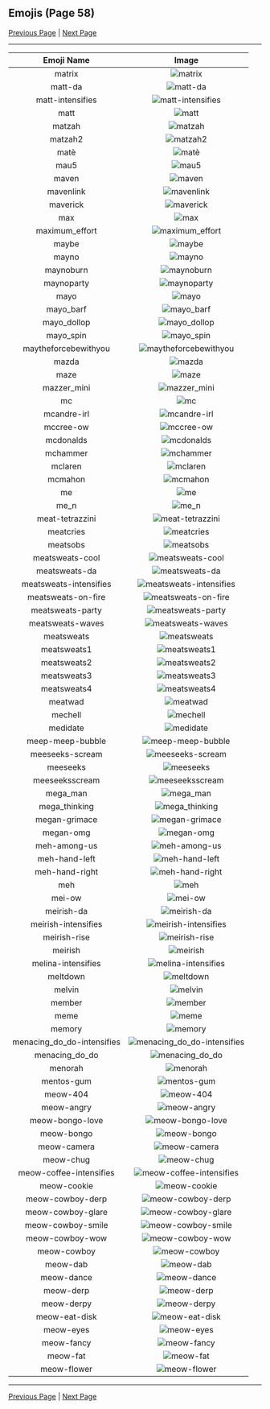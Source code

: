 
## Emojis (Page 58)

[Previous Page](/docs/hashicorp/page-m-0057.md)
  | [Next Page](/docs/hashicorp/page-m-0059.md)

<hr />

|Emoji Name|Image|
| :-: | :-: |
|matrix| ![matrix](/emojis/hashicorp/matrix.gif)|
|matt-da| ![matt-da](/emojis/hashicorp/matt-da.png)|
|matt-intensifies| ![matt-intensifies](/emojis/hashicorp/matt-intensifies.gif)|
|matt| ![matt](/emojis/hashicorp/matt.png)|
|matzah| ![matzah](/emojis/hashicorp/matzah.png)|
|matzah2| ![matzah2](/emojis/hashicorp/matzah2.png)|
|matè| ![matè](/emojis/hashicorp/matè.png)|
|mau5| ![mau5](/emojis/hashicorp/mau5.png)|
|maven| ![maven](/emojis/hashicorp/maven.png)|
|mavenlink| ![mavenlink](/emojis/hashicorp/mavenlink.png)|
|maverick| ![maverick](/emojis/hashicorp/maverick.png)|
|max| ![max](/emojis/hashicorp/max.jpg)|
|maximum_effort| ![maximum_effort](/emojis/hashicorp/maximum_effort.gif)|
|maybe| ![maybe](/emojis/hashicorp/maybe.png)|
|mayno| ![mayno](/emojis/hashicorp/mayno.gif)|
|maynoburn| ![maynoburn](/emojis/hashicorp/maynoburn.gif)|
|maynoparty| ![maynoparty](/emojis/hashicorp/maynoparty.gif)|
|mayo| ![mayo](/emojis/hashicorp/mayo.png)|
|mayo_barf| ![mayo_barf](/emojis/hashicorp/mayo_barf.png)|
|mayo_dollop| ![mayo_dollop](/emojis/hashicorp/mayo_dollop.png)|
|mayo_spin| ![mayo_spin](/emojis/hashicorp/mayo_spin.gif)|
|maytheforcebewithyou| ![maytheforcebewithyou](/emojis/hashicorp/maytheforcebewithyou.jpg)|
|mazda| ![mazda](/emojis/hashicorp/mazda.png)|
|maze| ![maze](/emojis/hashicorp/maze.png)|
|mazzer_mini| ![mazzer_mini](/emojis/hashicorp/mazzer_mini.png)|
|mc| ![mc](/emojis/hashicorp/mc.png)|
|mcandre-irl| ![mcandre-irl](/emojis/hashicorp/mcandre-irl.png)|
|mccree-ow| ![mccree-ow](/emojis/hashicorp/mccree-ow.png)|
|mcdonalds| ![mcdonalds](/emojis/hashicorp/mcdonalds.png)|
|mchammer| ![mchammer](/emojis/hashicorp/mchammer.gif)|
|mclaren| ![mclaren](/emojis/hashicorp/mclaren.png)|
|mcmahon| ![mcmahon](/emojis/hashicorp/mcmahon.gif)|
|me| ![me](/emojis/hashicorp/me.png)|
|me_n| ![me_n](/emojis/hashicorp/me_n.jpg)|
|meat-tetrazzini| ![meat-tetrazzini](/emojis/hashicorp/meat-tetrazzini.png)|
|meatcries| ![meatcries](/emojis/hashicorp/meatcries.png)|
|meatsobs| ![meatsobs](/emojis/hashicorp/meatsobs.png)|
|meatsweats-cool| ![meatsweats-cool](/emojis/hashicorp/meatsweats-cool.png)|
|meatsweats-da| ![meatsweats-da](/emojis/hashicorp/meatsweats-da.png)|
|meatsweats-intensifies| ![meatsweats-intensifies](/emojis/hashicorp/meatsweats-intensifies.gif)|
|meatsweats-on-fire| ![meatsweats-on-fire](/emojis/hashicorp/meatsweats-on-fire.gif)|
|meatsweats-party| ![meatsweats-party](/emojis/hashicorp/meatsweats-party.gif)|
|meatsweats-waves| ![meatsweats-waves](/emojis/hashicorp/meatsweats-waves.gif)|
|meatsweats| ![meatsweats](/emojis/hashicorp/meatsweats.png)|
|meatsweats1| ![meatsweats1](/emojis/hashicorp/meatsweats1.png)|
|meatsweats2| ![meatsweats2](/emojis/hashicorp/meatsweats2.png)|
|meatsweats3| ![meatsweats3](/emojis/hashicorp/meatsweats3.png)|
|meatsweats4| ![meatsweats4](/emojis/hashicorp/meatsweats4.png)|
|meatwad| ![meatwad](/emojis/hashicorp/meatwad.png)|
|mechell| ![mechell](/emojis/hashicorp/mechell.png)|
|medidate| ![medidate](/emojis/hashicorp/medidate.jpg)|
|meep-meep-bubble| ![meep-meep-bubble](/emojis/hashicorp/meep-meep-bubble.gif)|
|meeseeks-scream| ![meeseeks-scream](/emojis/hashicorp/meeseeks-scream.png)|
|meeseeks| ![meeseeks](/emojis/hashicorp/meeseeks.png)|
|meeseeksscream| ![meeseeksscream](/emojis/hashicorp/meeseeksscream.png)|
|mega_man| ![mega_man](/emojis/hashicorp/mega_man.png)|
|mega_thinking| ![mega_thinking](/emojis/hashicorp/mega_thinking.gif)|
|megan-grimace| ![megan-grimace](/emojis/hashicorp/megan-grimace.png)|
|megan-omg| ![megan-omg](/emojis/hashicorp/megan-omg.png)|
|meh-among-us| ![meh-among-us](/emojis/hashicorp/meh-among-us.png)|
|meh-hand-left| ![meh-hand-left](/emojis/hashicorp/meh-hand-left.png)|
|meh-hand-right| ![meh-hand-right](/emojis/hashicorp/meh-hand-right.png)|
|meh| ![meh](/emojis/hashicorp/meh.png)|
|mei-ow| ![mei-ow](/emojis/hashicorp/mei-ow.png)|
|meirish-da| ![meirish-da](/emojis/hashicorp/meirish-da.png)|
|meirish-intensifies| ![meirish-intensifies](/emojis/hashicorp/meirish-intensifies.gif)|
|meirish-rise| ![meirish-rise](/emojis/hashicorp/meirish-rise.gif)|
|meirish| ![meirish](/emojis/hashicorp/meirish.png)|
|melina-intensifies| ![melina-intensifies](/emojis/hashicorp/melina-intensifies.gif)|
|meltdown| ![meltdown](/emojis/hashicorp/meltdown.png)|
|melvin| ![melvin](/emojis/hashicorp/melvin.png)|
|member| ![member](/emojis/hashicorp/member.png)|
|meme| ![meme](/emojis/hashicorp/meme.png)|
|memory| ![memory](/emojis/hashicorp/memory.png)|
|menacing_do_do-intensifies| ![menacing_do_do-intensifies](/emojis/hashicorp/menacing_do_do-intensifies.gif)|
|menacing_do_do| ![menacing_do_do](/emojis/hashicorp/menacing_do_do.png)|
|menorah| ![menorah](/emojis/hashicorp/menorah.png)|
|mentos-gum| ![mentos-gum](/emojis/hashicorp/mentos-gum.png)|
|meow-404| ![meow-404](/emojis/hashicorp/meow-404.png)|
|meow-angry| ![meow-angry](/emojis/hashicorp/meow-angry.png)|
|meow-bongo-love| ![meow-bongo-love](/emojis/hashicorp/meow-bongo-love.gif)|
|meow-bongo| ![meow-bongo](/emojis/hashicorp/meow-bongo.gif)|
|meow-camera| ![meow-camera](/emojis/hashicorp/meow-camera.png)|
|meow-chug| ![meow-chug](/emojis/hashicorp/meow-chug.gif)|
|meow-coffee-intensifies| ![meow-coffee-intensifies](/emojis/hashicorp/meow-coffee-intensifies.gif)|
|meow-cookie| ![meow-cookie](/emojis/hashicorp/meow-cookie.png)|
|meow-cowboy-derp| ![meow-cowboy-derp](/emojis/hashicorp/meow-cowboy-derp.png)|
|meow-cowboy-glare| ![meow-cowboy-glare](/emojis/hashicorp/meow-cowboy-glare.png)|
|meow-cowboy-smile| ![meow-cowboy-smile](/emojis/hashicorp/meow-cowboy-smile.png)|
|meow-cowboy-wow| ![meow-cowboy-wow](/emojis/hashicorp/meow-cowboy-wow.png)|
|meow-cowboy| ![meow-cowboy](/emojis/hashicorp/meow-cowboy.png)|
|meow-dab| ![meow-dab](/emojis/hashicorp/meow-dab.gif)|
|meow-dance| ![meow-dance](/emojis/hashicorp/meow-dance.gif)|
|meow-derp| ![meow-derp](/emojis/hashicorp/meow-derp.png)|
|meow-derpy| ![meow-derpy](/emojis/hashicorp/meow-derpy.gif)|
|meow-eat-disk| ![meow-eat-disk](/emojis/hashicorp/meow-eat-disk.png)|
|meow-eyes| ![meow-eyes](/emojis/hashicorp/meow-eyes.png)|
|meow-fancy| ![meow-fancy](/emojis/hashicorp/meow-fancy.png)|
|meow-fat| ![meow-fat](/emojis/hashicorp/meow-fat.gif)|
|meow-flower| ![meow-flower](/emojis/hashicorp/meow-flower.png)|

<hr/>

[Previous Page](/docs/hashicorp/page-m-0057.md)
  | [Next Page](/docs/hashicorp/page-m-0059.md)